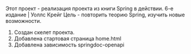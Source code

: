 Этот проект - реализация проекта из книги Spring в действии. 6-е издание | Уоллс Крейг
Цель - повторить теорию Spring, изучить новые возможности.
1) Создан скелет проекта.
2) Добавлена стартовая страница home.html
3) Добавлена зависимость springdoc-openapi